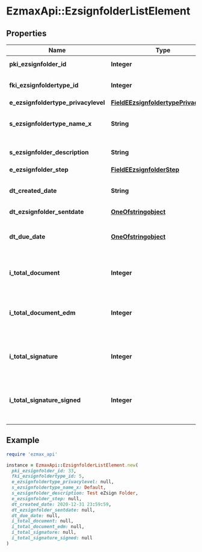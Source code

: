 # EzmaxApi::EzsignfolderListElement

## Properties

| Name | Type | Description | Notes |
| ---- | ---- | ----------- | ----- |
| **pki_ezsignfolder_id** | **Integer** | The unique ID of the Ezsignfolder |  |
| **fki_ezsignfoldertype_id** | **Integer** | The unique ID of the Ezsignfoldertype. |  |
| **e_ezsignfoldertype_privacylevel** | [**FieldEEzsignfoldertypePrivacylevel**](FieldEEzsignfoldertypePrivacylevel.md) |  |  |
| **s_ezsignfoldertype_name_x** | **String** | The name of the Ezsignfoldertype in the language of the requester |  |
| **s_ezsignfolder_description** | **String** | The description of the Ezsign Folder |  |
| **e_ezsignfolder_step** | [**FieldEEzsignfolderStep**](FieldEEzsignfolderStep.md) |  |  |
| **dt_created_date** | **String** | The date and time at which the object was created |  |
| **dt_ezsignfolder_sentdate** | [**OneOfstringobject**](OneOfstringobject.md) |  |  |
| **dt_due_date** | [**OneOfstringobject**](OneOfstringobject.md) | The date at which no more signature will be accepted on the folder |  |
| **i_total_document** | **Integer** | The total number of Ezsigndocument in the folder |  |
| **i_total_document_edm** | **Integer** | The total number of Ezsigndocument in the folder that were saved in the edm system |  |
| **i_total_signature** | **Integer** | The total number of signature blocks in all Ezsigndocuments in the folder |  |
| **i_total_signature_signed** | **Integer** | The total number of already signed signature blocks in all Ezsigndocuments in the folder |  |

## Example

```ruby
require 'ezmax_api'

instance = EzmaxApi::EzsignfolderListElement.new(
  pki_ezsignfolder_id: 33,
  fki_ezsignfoldertype_id: 5,
  e_ezsignfoldertype_privacylevel: null,
  s_ezsignfoldertype_name_x: Default,
  s_ezsignfolder_description: Test eZsign Folder,
  e_ezsignfolder_step: null,
  dt_created_date: 2020-12-31 23:59:59,
  dt_ezsignfolder_sentdate: null,
  dt_due_date: null,
  i_total_document: null,
  i_total_document_edm: null,
  i_total_signature: null,
  i_total_signature_signed: null
)
```

